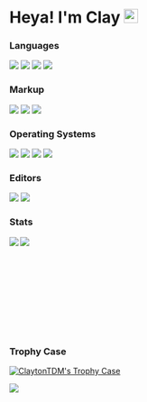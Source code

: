 # Heya! I'm Clay <img src="https://i.giphy.com/media/hvRJCLFzcasrR4ia7z/giphy.webp" width="25px">

<div>
	<h3>Languages</h3>
	<a href="#languages"><img src="https://img.shields.io/badge/JavaScript-F7DF1E?style=for-the-badge&amp;logo=javascript&amp;logoColor=black"></a>
	<!-- <a href="#languages"><img src="https://img.shields.io/badge/TypeScript-3077C5?style=for-the-badge&amp;logo=typescript&amp;logoColor=white"></a> -->
	<a href="#languages"><img src="https://img.shields.io/badge/LuaU-009EFE?style=for-the-badge&amp;logo=robloxstudio&amp;logoColor=white"></a>
	<a href="#languages"><img src="https://img.shields.io/badge/Bash-272E35?style=for-the-badge&logo=gnubash&amp;logoColor=white"></a>
	<a href="#languages"><img src="https://img.shields.io/badge/Batch-404D59?style=for-the-badge&logo=windows&amp;logoColor=white"></a>
	<br>
	<h3>Markup</h3>
	<a href="#languages"><img src="https://img.shields.io/badge/HTML5-E34F26?style=for-the-badge&amp;logo=html5&amp;logoColor=white"></a>
	<a href="#languages"><img src="https://img.shields.io/badge/CSS3-1572B6?style=for-the-badge&amp;logo=css3&amp;logoColor=white"></a>
	<a href="#languages"><img src="https://img.shields.io/badge/Markdown-03A7DD?style=for-the-badge&amp;logo=markdown&amp;logoColor=white"></a>
	<br>
	<h3>Operating Systems</h3>
	<a href="#languages"><img src="https://img.shields.io/badge/Windows-0078D4?style=for-the-badge&amp;logo=windows&amp;logoColor=white"></a>
	<a href="#languages"><img src="https://img.shields.io/badge/Linux%20Mint-69B53F?style=for-the-badge&amp;logo=linuxmint&amp;logoColor=white"></a>
	<a href="#languages"><img src="https://img.shields.io/badge/Ubuntu%20Server-DD4814?style=for-the-badge&amp;logo=ubuntu&amp;logoColor=white"></a>
	<a href="#languages"><img src="https://img.shields.io/badge/Debian%20Server-FFFFFF?style=for-the-badge&amp;logo=debian&amp;logoColor=A80030"></a>
	<br>
	<h3>Editors</h3>
	<a href="#languages"><img src="https://img.shields.io/badge/VSCode-282828?style=for-the-badge&amp;logo=visualstudiocode&amp;logoColor=5FACf0"></a>
	<a href="#languages"><img src="https://img.shields.io/badge/Visual%20Studio-282828?style=for-the-badge&amp;logo=visualstudio&amp;logoColor=CB96f8"></a>
</div>

### Stats
[<img align="left" src="https://github-readme-stats.vercel.app/api?username=claytontdm&show_icons=true&theme=dracula">](#stats)

[<img align="left" src="https://github-readme-stats.vercel.app/api/top-langs/?username=claytontdm&layout=compact&theme=dracula">](#stats)

<br><br><br><br><br><br><br><br><br><br> <!-- 😭 -->

### Trophy Case
[![ClaytonTDM's Trophy Case](https://github-profile-trophy.vercel.app/?username=claytontdm&theme=dracula)](#trophy-case)

<div id="views">
	<a href="#views"><img src="https://komarev.com/ghpvc/?username=claytontdm&label=Profile%20views&color=0e75b6&style=for-the-badge"></a>
</div>
